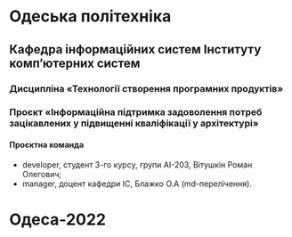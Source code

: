 # Одеська політехніка 
## Кафедра інформаційних систем Інституту комп’ютерних систем 
### Дисципліна «Технології створення програмних продуктів» 
### Проєкт «Інформаційна підтримка задоволення потреб зацікавлених у підвищенні кваліфікації у архітектурі» 
#### Проєктна команда 
- developer, студент 3-го курсу, групи АІ-203, Вітушкін Роман Олегович;
- manager, доцент кафедри ІС, Блажко О.А (md-перелічення).
# Одеса-2022 
